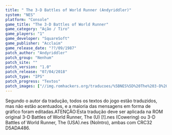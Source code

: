 ```yaml
---
title: " The 3-D Battles of World Runner (Andyriddler)"
system: "NES"
platform: "Console"
game_title: "The 3-D Battles of World Runner"
game_category: "Ação / Tiro"
game_players: "1"
game_developer: "SquareSoft"
game_publisher: "Acclaim"
game_release_date: "??/09/1987"
patch_author: "Andyriddler"
patch_group: "Nenhum"
patch_site: ""
patch_version: "1.0"
patch_release: "07/04/2018"
patch_type: "IPS"
patch_progress: "Textos"
patch_images: ["//img.romhackers.org/traducoes/%5BNES%5D%20The%203-D%20Battles%20of%20World%20Runner%20-%20Andyriddler%20-%201.png","//img.romhackers.org/traducoes/%5BNES%5D%20The%203-D%20Battles%20of%20World%20Runner%20-%20Andyriddler%20-%202.png","//img.romhackers.org/traducoes/%5BNES%5D%20The%203-D%20Battles%20of%20World%20Runner%20-%20Andyriddler%20-%203.png"]
---
```

Segundo o autor da tradução, todos os textos do jogo estão traduzidos, mas não estão acentuados, e a maioria das mensagens em forma de gráfico foram editadas.ATENÇÃO:Esta tradução deve ser aplicada na ROM original 3-D Battles of World Runner, The (U) [!].nes (Cowering) ou 3-D Battles of World Runner, The (USA).nes (NoIntro), ambas com CRC32 D5ADA486.